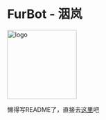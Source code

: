 # FurBot - 洇岚

<img width="160" src="http://q1.qlogo.cn/g?b=qq&nk=2811520355&s=640" alt="logo">

懒得写README了，直接去[这里](https://yinlan.furbot.icu)吧